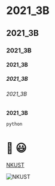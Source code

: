 # 2021_3B

## 2021_3B

### 2021_3B

#### 2021_3B

##### 2021_3B

###### 2021_3B

**2021_3B**

`python`

# 🐛 😃

[NKUST](https://www.nkust.edu.tw/var/file/0/1000/img/513/182513897.png)

![NKUST](https://www.nkust.edu.tw/var/file/0/1000/img/513/182513897.png "NKUST")
